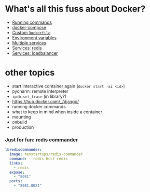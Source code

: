 # What's all this fuss about Docker?

- [Running commands](01_running_commands.md)
- [docker-compose](02_docker_compose.md)
- [Custom ``Dockerfile``](03_Dockerfile.md)
- [Environment variables](04_environment.md)
- [Multiple services](05_multiple_services.md)
- [Services: redis](06_services_redis.md)
- [Services: loadbalancer](07_services_loadbalancer.md)


# other topics

* start interactive container again (``docker start -ai <id>``)
* pycharm: remote interpreter
* ``ipdb.set_trace`` (in library?)
* https://hub.docker.com/_/django/
* running docker commands
* what to keep in mind when inside a container
* mounting
* onbuild
* production


### Just for fun: redis commander

```yaml
lbrediscommander:
  image: tenstartups/redis-commander
  command: --redis-host redis
  links:
    - redis
  expose:
    - "8081"
  ports:
    - "8081:8081"
```

